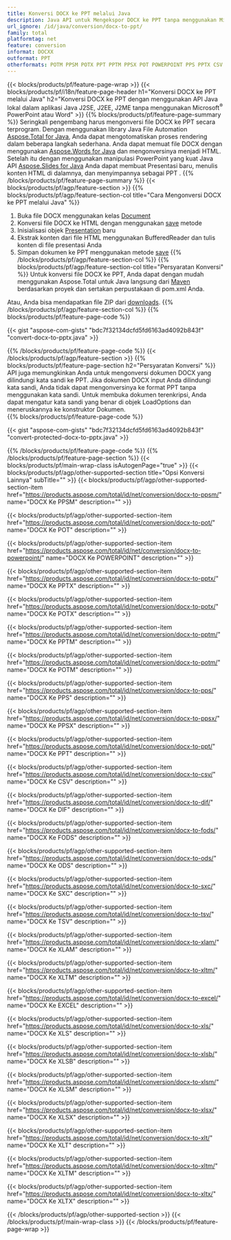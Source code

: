 ```yaml
---
title: Konversi DOCX ke PPT melalui Java
description: Java API untuk Mengekspor DOCX ke PPT tanpa menggunakan Microsoft Word atau PowerPoint
url_ignore: /id/java/conversion/docx-to-ppt/
family: total
platformtag: net
feature: conversion
informat: DOCXX
outformat: PPT
otherformats: POTM PPSM POTX PPT PPTM PPSX POT POWERPOINT PPS PPTX CSV DIF FODS ODS SXC TSV XLAM XLTM EXCEL XLS XLSB XLSM XLSX XLT XLTM XLTX
---
```

{{< blocks/products/pf/feature-page-wrap >}}
{{< blocks/products/pf/i18n/feature-page-header h1="Konversi DOCX ke PPT melalui Java" h2="Konversi DOCX ke PPT dengan menggunakan API Java lokal dalam aplikasi Java J2SE, J2EE, J2ME tanpa menggunakan Microsoft<sup>&reg;</sup> PowerPoint atau Word" >}}
{{% blocks/products/pf/feature-page-summary %}}
Seringkali pengembang harus mengonversi file DOCX ke PPT secara terprogram. Dengan menggunakan library Java File Automation [Aspose.Total for Java](https://products.aspose.com/total/java/), Anda dapat mengotomatiskan proses rendering dalam beberapa langkah sederhana. Anda dapat memuat file DOCX dengan menggunakan [Aspose.Words for Java](https://products.aspose.com/words/java/) dan mengonversinya menjadi HTML. Setelah itu dengan menggunakan manipulasi PowerPoint yang kuat Java API [Aspose.Slides for Java](https://products.aspose.com/slides/java/) Anda dapat membuat Presentasi baru, menulis konten HTML di dalamnya, dan menyimpannya sebagai PPT .
{{% /blocks/products/pf/feature-page-summary  %}}
{{< blocks/products/pf/agp/feature-section >}}
{{% blocks/products/pf/agp/feature-section-col title="Cara Mengonversi DOCX ke PPT melalui Java" %}}
1. Buka file DOCX menggunakan kelas [Document](https://reference.aspose.com/words/java/com.aspose.words/Document)
2. Konversi file DOCX ke HTML dengan menggunakan [save](https://reference.aspose.com/words/java/com.aspose.words/Document#save(java.lang.String,com.aspose.words.SaveOptions)) metode
3. Inisialisasi objek [Presentation](https://reference.aspose.com/slides/java/com.aspose.slides/Presentation) baru
5. Ekstrak konten dari file HTML menggunakan BufferedReader dan tulis konten di file presentasi Anda
6. Simpan dokumen ke PPT menggunakan metode [save](https://reference.aspose.com/slides/java/com.aspose.slides/Presentation#save-java.io.OutputStream-int-)
{{% /blocks/products/pf/agp/feature-section-col %}}
{{% blocks/products/pf/agp/feature-section-col title="Persyaratan Konversi" %}}
Untuk konversi file DOCX ke PPT, Anda dapat dengan mudah menggunakan Aspose.Total untuk Java langsung dari [Maven](https://repository.aspose.com/webapp/#/artifacts/browse/tree/General/repo/com/aspose/aspose-total) berdasarkan proyek dan sertakan perpustakaan di pom.xml Anda.

Atau, Anda bisa mendapatkan file ZIP dari [downloads](https://downloads.aspose.com/total/java).
{{% /blocks/products/pf/agp/feature-section-col %}}
{{% blocks/products/pf/feature-page-code %}}

{{< gist "aspose-com-gists" "bdc7f32134dcfd5fd6163ad4092b843f" "convert-docx-to-pptx.java" >}}


{{% /blocks/products/pf/feature-page-code %}}
{{< /blocks/products/pf/agp/feature-section >}}
{{% blocks/products/pf/feature-page-section  h2="Persyaratan Konversi" %}}
API juga memungkinkan Anda untuk mengonversi dokumen DOCX yang dilindungi kata sandi ke PPT. Jika dokumen DOCX input Anda dilindungi kata sandi, Anda tidak dapat mengonversinya ke format PPT tanpa menggunakan kata sandi. Untuk membuka dokumen terenkripsi, Anda dapat mengatur kata sandi yang benar di objek LoadOptions dan meneruskannya ke konstruktor Dokumen.  
{{% blocks/products/pf/feature-page-code %}}

{{< gist "aspose-com-gists" "bdc7f32134dcfd5fd6163ad4092b843f" "convert-protected-docx-to-pptx.java" >}}

{{% /blocks/products/pf/feature-page-code  %}}
{{% /blocks/products/pf/feature-page-section %}}
{{< blocks/products/pf/main-wrap-class isAutogenPage="true" >}}
{{< blocks/products/pf/agp/other-supported-section title="Opsi Konversi Lainnya" subTitle="" >}}
{{< blocks/products/pf/agp/other-supported-section-item href="https://products.aspose.com/total/id/net/conversion/docx-to-ppsm/" name="DOCX Ke PPSM" description="" >}}

{{< blocks/products/pf/agp/other-supported-section-item href="https://products.aspose.com/total/id/net/conversion/docx-to-pot/" name="DOCX Ke POT" description="" >}}

{{< blocks/products/pf/agp/other-supported-section-item href="https://products.aspose.com/total/id/net/conversion/docx-to-powerpoint/" name="DOCX Ke POWERPOINT" description="" >}}

{{< blocks/products/pf/agp/other-supported-section-item href="https://products.aspose.com/total/id/net/conversion/docx-to-pptx/" name="DOCX Ke PPTX" description="" >}}

{{< blocks/products/pf/agp/other-supported-section-item href="https://products.aspose.com/total/id/net/conversion/docx-to-potx/" name="DOCX Ke POTX" description="" >}}

{{< blocks/products/pf/agp/other-supported-section-item href="https://products.aspose.com/total/id/net/conversion/docx-to-pptm/" name="DOCX Ke PPTM" description="" >}}

{{< blocks/products/pf/agp/other-supported-section-item href="https://products.aspose.com/total/id/net/conversion/docx-to-potm/" name="DOCX Ke POTM" description="" >}}

{{< blocks/products/pf/agp/other-supported-section-item href="https://products.aspose.com/total/id/net/conversion/docx-to-pps/" name="DOCX Ke PPS" description="" >}}

{{< blocks/products/pf/agp/other-supported-section-item href="https://products.aspose.com/total/id/net/conversion/docx-to-ppsx/" name="DOCX Ke PPSX" description="" >}}

{{< blocks/products/pf/agp/other-supported-section-item href="https://products.aspose.com/total/id/net/conversion/docx-to-ppt/" name="DOCX Ke PPT" description="" >}}

{{< blocks/products/pf/agp/other-supported-section-item href="https://products.aspose.com/total/id/net/conversion/docx-to-csv/" name="DOCX Ke CSV" description="" >}}

{{< blocks/products/pf/agp/other-supported-section-item href="https://products.aspose.com/total/id/net/conversion/docx-to-dif/" name="DOCX Ke DIF" description="" >}}

{{< blocks/products/pf/agp/other-supported-section-item href="https://products.aspose.com/total/id/net/conversion/docx-to-fods/" name="DOCX Ke FODS" description="" >}}

{{< blocks/products/pf/agp/other-supported-section-item href="https://products.aspose.com/total/id/net/conversion/docx-to-ods/" name="DOCX Ke ODS" description="" >}}

{{< blocks/products/pf/agp/other-supported-section-item href="https://products.aspose.com/total/id/net/conversion/docx-to-sxc/" name="DOCX Ke SXC" description="" >}}

{{< blocks/products/pf/agp/other-supported-section-item href="https://products.aspose.com/total/id/net/conversion/docx-to-tsv/" name="DOCX Ke TSV" description="" >}}

{{< blocks/products/pf/agp/other-supported-section-item href="https://products.aspose.com/total/id/net/conversion/docx-to-xlam/" name="DOCX Ke XLAM" description="" >}}

{{< blocks/products/pf/agp/other-supported-section-item href="https://products.aspose.com/total/id/net/conversion/docx-to-xltm/" name="DOCX Ke XLTM" description="" >}}

{{< blocks/products/pf/agp/other-supported-section-item href="https://products.aspose.com/total/id/net/conversion/docx-to-excel/" name="DOCX Ke EXCEL" description="" >}}

{{< blocks/products/pf/agp/other-supported-section-item href="https://products.aspose.com/total/id/net/conversion/docx-to-xls/" name="DOCX Ke XLS" description="" >}}

{{< blocks/products/pf/agp/other-supported-section-item href="https://products.aspose.com/total/id/net/conversion/docx-to-xlsb/" name="DOCX Ke XLSB" description="" >}}

{{< blocks/products/pf/agp/other-supported-section-item href="https://products.aspose.com/total/id/net/conversion/docx-to-xlsm/" name="DOCX Ke XLSM" description="" >}}

{{< blocks/products/pf/agp/other-supported-section-item href="https://products.aspose.com/total/id/net/conversion/docx-to-xlsx/" name="DOCX Ke XLSX" description="" >}}

{{< blocks/products/pf/agp/other-supported-section-item href="https://products.aspose.com/total/id/net/conversion/docx-to-xlt/" name="DOCX Ke XLT" description="" >}}

{{< blocks/products/pf/agp/other-supported-section-item href="https://products.aspose.com/total/id/net/conversion/docx-to-xltm/" name="DOCX Ke XLTM" description="" >}}

{{< blocks/products/pf/agp/other-supported-section-item href="https://products.aspose.com/total/id/net/conversion/docx-to-xltx/" name="DOCX Ke XLTX" description="" >}}


{{< /blocks/products/pf/agp/other-supported-section >}}
{{< /blocks/products/pf/main-wrap-class >}}
{{< /blocks/products/pf/feature-page-wrap >}}